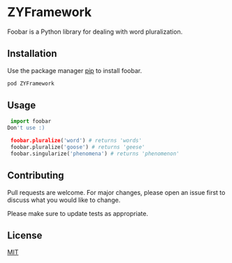 # ZYFramework

Foobar is a Python library for dealing with word pluralization.

## Installation

Use the package manager [pip](https://pip.pypa.io/en/stable/) to install foobar.

```bash
pod ZYFramework
```

## Usage

```python
 import foobar
Don't use :)

 foobar.pluralize('word') # returns 'words'
 foobar.pluralize('goose') # returns 'geese'
 foobar.singularize('phenomena') # returns 'phenomenon'
```

## Contributing
Pull requests are welcome. For major changes, please open an issue first to discuss what you would like to change.

Please make sure to update tests as appropriate.

## License
[MIT](https://choosealicense.com/licenses/mit/)
